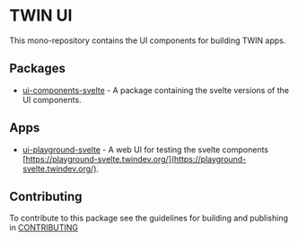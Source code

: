 # TWIN UI

This mono-repository contains the UI components for building TWIN apps.

## Packages

- [ui-components-svelte](packages/ui-components-svelte/README.md) - A package containing the svelte versions of the UI components.

## Apps

- [ui-playground-svelte](apps/ui-playground-svelte/README.md) - A web UI for testing the svelte components [https://playground-svelte.twindev.org/](https://playground-svelte.twindev.org/).

## Contributing

To contribute to this package see the guidelines for building and publishing in [CONTRIBUTING](./CONTRIBUTING.md)
